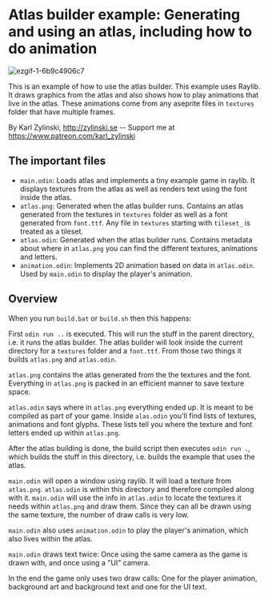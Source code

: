 # Atlas builder example: Generating and using an atlas, including how to do animation

![ezgif-1-6b9c4906c7](https://github.com/user-attachments/assets/34590b88-4970-4dbf-87d6-2a407349cd69)

This is an example of how to use the atlas builder. This example uses Raylib. It draws graphics from the atlas and also shows how to play animations that live in the atlas. These animations come from any aseprite files in `textures` folder that have multiple frames.

By Karl Zylinski, http://zylinski.se -- Support me at https://www.patreon.com/karl_zylinski

## The important files

- `main.odin`: Loads atlas and implements a tiny example game in raylib. It displays textures from the atlas as well as renders text using the font inside the atlas.
- `atlas.png`: Generated when the atlas builder runs. Contains an atlas generated from the textures in `textures` folder as well as a font generated from `font.ttf`. Any file in `textures` starting with `tileset_` is treated as a tileset.
- `atlas.odin`: Generated when the atlas builder runs. Contains metadata about where in `atlas.png` you can find the different textures, animations and letters.
- `animation.odin`: Implements 2D animation based on data in `atlas.odin`. Used by `main.odin` to display the player's animation.

## Overview

When you run `build.bat` or `build.sh` then this happens:

First `odin run ..` is executed. This will run the stuff in the parent directory, i.e. it runs the atlas builder. The atlas builder will look inside the current directory for a `textures` folder and a `font.ttf`. From those two things it builds `atlas.png` and `atlas.odin`.

`atlas.png` contains the atlas generated from the the textures and the font. Everything in `atlas.png` is packed in an efficient manner to save texture space.

`atlas.odin` says where in `atlas.png` everything ended up. It is meant to be compiled as part of your game. Inside `alas.odin` you'll find lists of textures, animations and font glyphs. These lists tell you where the texture and font letters ended up within `atlas.png`.

After the atlas building is done, the build script then executes `odin run .`, which builds the stuff in this directory, i.e. builds the example that uses the atlas.

`main.odin` will open a window using raylib. It will load a texture from `atlas.png`. `atlas.odin` is within this directory and therefore compiled along with it. `main.odin` will use the info in `atlas.odin` to locate the textures it needs within `atlas.png` and draw them. Since they can all be drawn using the same texture, the number of draw calls is very low.

`main.odin` also uses `animation.odin` to play the player's animation, which also lives within the atlas.

`main.odin` draws text twice: Once using the same camera as the game is drawn with, and once using a "UI" camera.

In the end the game only uses two draw calls: One for the player animation, background art and background text and one for the UI text.
